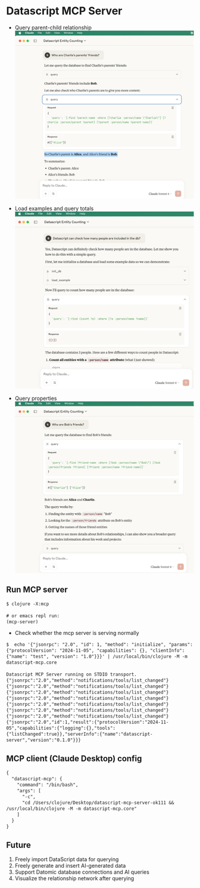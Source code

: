 # Datascript MCP Server

* Query parent-child relationship
![](./demo1.png)

* Load examples and query totals
![](./demo3.png)

* Query properties
![](./demo2.png)

## Run MCP server

```
$ clojure -X:mcp

# or emacs repl run:
(mcp-server)

```

* Check whether the mcp server is serving normally

```
$  echo '{"jsonrpc": "2.0", "id": 1, "method": "initialize", "params": {"protocolVersion": "2024-11-05", "capabilities": {}, "clientInfo": {"name": "test", "version": "1.0"}}}' | /usr/local/bin/clojure -M -m datascript-mcp.core

Datascript MCP Server running on STDIO transport.
{"jsonrpc":"2.0","method":"notifications/tools/list_changed"}
{"jsonrpc":"2.0","method":"notifications/tools/list_changed"}
{"jsonrpc":"2.0","method":"notifications/tools/list_changed"}
{"jsonrpc":"2.0","method":"notifications/tools/list_changed"}
{"jsonrpc":"2.0","method":"notifications/tools/list_changed"}
{"jsonrpc":"2.0","method":"notifications/tools/list_changed"}
{"jsonrpc":"2.0","method":"notifications/tools/list_changed"}
{"jsonrpc":"2.0","id":1,"result":{"protocolVersion":"2024-11-05","capabilities":{"logging":{},"tools":{"listChanged":true}},"serverInfo":{"name":"datascript-server","version":"0.1.0"}}}

```
## MCP client (Claude Desktop) config

```
{
  "datascript-mcp": {
    "command": "/bin/bash",
    "args": [
      "-c",
      "cd /Users/clojure/Desktop/datascript-mcp-server-ok111 && /usr/local/bin/clojure -M -m datascript-mcp.core"
    ]
  }
}
```

## Future

1. Freely import DataScript data for querying
2. Freely generate and insert AI-generated data
3. Support Datomic database connections and AI queries
4. Visualize the relationship network after querying

